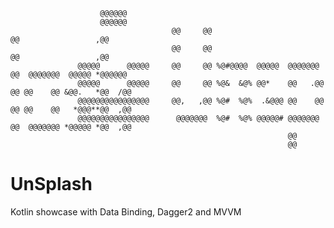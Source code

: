                                                                                                                        
                        @@@@@@                                                                                         
                        @@@@@@                                                                                         
                                        @@     @@                          @@                 ,@@                      
                                        @@     @@                          @@                 ,@@                      
                   @@@@@      @@@@@     @@     @@ %@#@@@@  @@@@@  @@@@@@@  @@  @@@@@@@  @@@@@ *@@@@@@                  
                   @@@@@      @@@@@     @@     @@ %@&  &@% @@*    @@   .@@ @@ @@    @@ &@@.   *@@  /@@                 
                   @@@@@@@@@@@@@@@@     @@,   ,@@ %@#  %@%  .&@@@ @@    @@ @@ @@    @@   *@@@**@@  ,@@                 
                   @@@@@@@@@@@@@@@@      @@@@@@@  %@#  %@% @@@@@# @@@@@@@  @@  @@@@@@@ *@@@@@ *@@  ,@@                 
                                                                  @@                                                   
                                                                  @@                                                  
# UnSplash
Kotlin showcase with Data Binding, Dagger2 and MVVM
